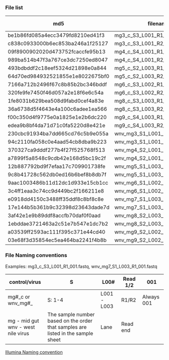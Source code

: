 
### File list

| md5                              |   filename                      | size (bytes) | size   | total reads | total basepairs |
| -------------------------------- | ------------------------------- | ------------ | ------ | ----------- | --------------- |
| be1b86fd085a4ecc3479fd8210ed41f3 |   mg3_c_S3_L001_R1_001.fastq.gz |  39118323886 | 36.43G |   525148879 |     79297480729 |
| c838c0933000b6ec853ba246a1f25127 |   mg3_c_S3_L001_R2_001.fastq.gz |  40508643607 | 37.73G |   525148879 |     79297480729 |
| 09f8900902020d473752fcaccfe95b13 |   mg4_c_S4_L001_R1_001.fastq.gz |  37124398154 | 34.57G |   488374119 |     73744491969 |
| 989ba514b47f3a767ce3dc7250ed8047 |   mg4_c_S4_L001_R2_001.fastq.gz |  38588384510 | 35.94G |   488374119 |     73744491969 |
| 493bdbddf2c18eef5324d21898e0a844 |   mg5_c_S2_L003_R1_001.fastq.gz |  42648770053 | 39.72G |   537529562 |     81166963862 |
| 64d70ed984932521855e1e8022675bf0 |   mg5_c_S2_L003_R2_001.fastq.gz |  44677708913 | 41.61G |   537529562 |     81166963862 |
| 7166a712b2496f67c8b85b2bc346bddf |   mg6_c_S3_L002_R1_001.fastq.gz |  41654480838 | 38.79G |   537560364 |     81171614964 |
| 320fe9fe7450f46d057a2e18f6e6c54a |   mg6_c_S3_L002_R2_001.fastq.gz |  43104048850 | 40.14G |   537560364 |     81171614964 |
| 1fe8031b629bea508d9fabd0cef4a83e |   mg8_c_S3_L003_R1_001.fastq.gz |  38349699765 | 35.72G |   491293995 |     74185393245 |
| 36a6738d5f4643e4a100c6adee1ea566 |   mg8_c_S3_L003_R2_001.fastq.gz |  39830393914 | 37.09G |   491293995 |     74185393245 |
| f00c350d4f9775e0a1825e1e2b6dc220 |   mg9_c_S4_L003_R1_001.fastq.gz |  40362004147 | 37.59G |   510863819 |     77140436669 |
| edea9b8bf4da71d71c0fa5220d8e421e |   mg9_c_S4_L003_R2_001.fastq.gz |  41530093167 | 38.68G |   510863819 |     77140436669 |
| 230cbc91934ba7dd665cd76c5b9e055a | wnv_mg3_S1_L001_R1_001.fastq.gz |  39239798339 | 36.54G |   530994115 |     80180111365 |
| 94c2110fa058c0e4aad54cb8dba9b223 | wnv_mg3_S1_L001_R2_001.fastq.gz |  40494335334 | 37.71G |   530994115 |     80180111365 |
| 370327ca9dddf277b4f27f525768f513 | wnv_mg4_S2_L001_R1_001.fastq.gz |  39562731300 | 36.85G |   518982659 |     78366381509 |
| a7899f5a8548c9cdb42e168d5bc19c2f | wnv_mg4_S2_L001_R2_001.fastq.gz |  33249727494 | 30.97G |             |                 |
| 12b887792bd9f7efaa17c709901738fe | wnv_mg5_S1_L003_R1_001.fastq.gz |  49374894919 | 46G    |   625343922 |     94426932222 |
| 9c8b41728c562db0ed16b6bef8b8db7f | wnv_mg5_S1_L003_R2_001.fastq.gz |  52099315737 | 49G    |             |                 |
| 9aac1003486b11d12dc1d933e15cb1cc | wnv_mg6_S1_L002_R1_001.fastq.gz |  44822408419 | 41.74G |   570441976 |     86136738376 |
| 3c4ff1eaa3c74cc9d449bc2f166211e8 | wnv_mg6_S1_L002_R2_001.fastq.gz |  45605099314 | 42.47G |   570441976 |     86136738376 |
| e0918dd4150c3488ff35ddf8c8bf8c8e | wnv_mg7_S1_L003_R1_001.fastq.gz |  43000369752 | 40.05G |   551765711 |     83316622361 |
| 17e144b5b361b9c32398d23643dade7d | wnv_mg7_S1_L003_R2_001.fastq.gz |  44356546063 | 41.31G |   551765711 |     83316622361 |
| 3af42e1e9b89ddf8accfb70daf0f0aad | wnv_mg8_S2_L003_R1_001.fastq.gz |  30203116535 | 28.13G |   485435325 |     73300734075 |
| 1ebddae3721463a2c51e7b547e1dc7b2 | wnv_mg8_S2_L003_R2_001.fastq.gz |  33214637300 | 30.93G |   485435325 |     73300734075 |
| a03539ff2593ac111f395c371e44cd40 | wnv_mg9_S2_L002_R1_001.fastq.gz |  36677575025 | 34.16G |   468776342 |     70785227642 |
| 03e68f3d35854ec5ea464ba2241f4b8b | wnv_mg9_S2_L002_R2_001.fastq.gz |  37960933578 | 35.35G |   468776342 |     70785227642 |


### File Naming conventions

Examples: mg3_c_S3_L001_R1_001.fastq, wnv_mg7_S1_L003_R1_001.fastq


| control/virus       | S       | L00#        |  Read 1/2 | 001        |
| ------------------  | ------- | ----------- | ----------| ---------- |
| mg#\_c or wnv_mg#\_  | S: 1-4  | L001 - L003 | R1/R2     | Always 001 |
| mg - mid gut <br> wnv - west nile virus | The sample number based on the order that samples are listed in the sample sheet | Lane | Read end ||

[Illumina Naming convention](https://help.basespace.illumina.com/files-used-by-basespace/fastq-files)


